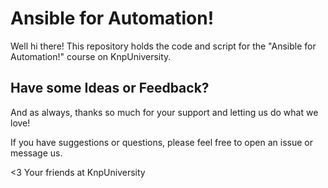 # Ansible for Automation!

Well hi there! This repository holds the code and script
for the "Ansible for Automation!" course on KnpUniversity.

## Have some Ideas or Feedback?

And as always, thanks so much for your support and letting us do what
we love!

If you have suggestions or questions, please feel free to
open an issue or message us.

<3 Your friends at KnpUniversity
